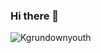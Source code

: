 ### Hi there 👋
 ![Kgrundownyouth](https://visitor-badge.laobi.icu/badge?Kgrundownyouth=Kgrundownyouth)
